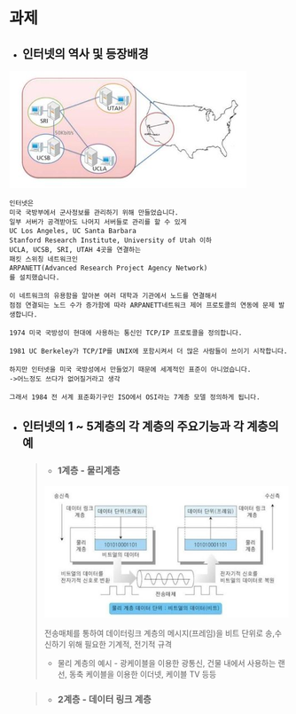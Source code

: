 # 과제

* ## 인터넷의 역사 및 등장배경
![1](/img/1.JPG)
```
인터넷은
미국 국방부에서 군사정보를 관리하기 위해 만들었습니다.
일부 서버가 공격받아도 나머지 서버들로 관리를 할 수 있게
UC Los Angeles, UC Santa Barbara
Stanford Research Institute, University of Utah 이하
UCLA, UCSB, SRI, UTAH 4곳을 연결하는
패킷 스위칭 네트워크인
ARPANETT(Advanced Research Project Agency Network)
를 설치했습니다.

이 네트워크의 유용함을 알아본 여러 대학과 기관에서 노드를 연결해서
점점 연결되는 노드 수가 증가함에 따라 ARPANETT네트워크 제어 프로토콜의 연동에 문제 발생합니다.

1974 미국 국방성이 현대에 사용하는 통신인 TCP/IP 프로토콜을 정의합니다.

1981 UC Berkeley가 TCP/IP를 UNIX에 포함시켜서 더 많은 사람들이 쓰이기 시작합니다.

하지만 인터넷을 미국 국방성에서 만들었기 때문에 세계적인 표준이 아니었습니다.
->어느정도 쓰다가 없어질거라고 생각

그래서 1984 전 서계 표준화기구인 ISO에서 OSI라는 7계층 모델 정의하게 됩니다.
```

* ## 인터넷의 1 ~ 5계층의 각 계층의 주요기능과 각 계층의 예
  > * ### 1계층 - 물리계층
  > ![1](/img/2.JPG)
  > 
  > 전송매체를 통하여 데이터링크 계층의 메시지(프레임)을 비트 단위로 송,수신하기 위해 필요한 기계적, 전기적 규격
  > 
  > * 물리 계층의 예시 - 광케이블을 이용한 광통신, 건물 내에서 사용하는 랜선, 동축 케이블을 이용한 이더넷, 케이블 TV 등등

  > * ### 2계층 - 데이터 링크 계층

